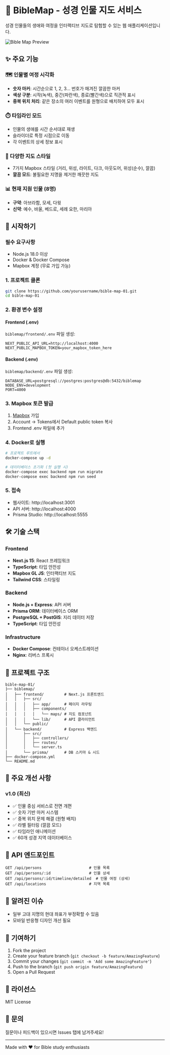 # 📖 BibleMap - 성경 인물 지도 서비스

성경 인물들의 생애와 여정을 인터랙티브 지도로 탐험할 수 있는 웹 애플리케이션입니다.

![Bible Map Preview](docs/preview.png)

## ✨ 주요 기능

### 🗺️ 인물별 여정 시각화
- **숫자 마커**: 시간순으로 1, 2, 3... 번호가 매겨진 깔끔한 마커
- **색상 구분**: 시작(녹색), 중간(파란색), 종료(빨간색)으로 직관적 표시
- **중복 위치 처리**: 같은 장소의 여러 이벤트를 원형으로 배치하여 모두 표시

### ⏱️ 타임라인 모드
- 인물의 생애를 시간 순서대로 재생
- 슬라이더로 특정 시점으로 이동
- 각 이벤트의 상세 정보 표시

### 🎨 다양한 지도 스타일
- 7가지 Mapbox 스타일 (거리, 위성, 라이트, 다크, 아웃도어, 위성(순수), 깔끔)
- **깔끔 모드**: 불필요한 지명을 제거한 깨끗한 지도

### 📊 현재 지원 인물 (8명)
- **구약**: 아브라함, 모세, 다윗
- **신약**: 예수, 바울, 베드로, 세례 요한, 마리아

## 🚀 시작하기

### 필수 요구사항
- Node.js 18.0 이상
- Docker & Docker Compose
- Mapbox 계정 (무료 가입 가능)

### 1. 프로젝트 클론
```bash
git clone https://github.com/yourusername/bible-map-01.git
cd bible-map-01
```

### 2. 환경 변수 설정

#### Frontend (.env)
`biblemap/frontend/.env` 파일 생성:
```env
NEXT_PUBLIC_API_URL=http://localhost:4000
NEXT_PUBLIC_MAPBOX_TOKEN=your_mapbox_token_here
```

#### Backend (.env)
`biblemap/backend/.env` 파일 생성:
```env
DATABASE_URL=postgresql://postgres:postgres@db:5432/biblemap
NODE_ENV=development
PORT=4000
```

### 3. Mapbox 토큰 발급
1. [Mapbox](https://www.mapbox.com/) 가입
2. Account → Tokens에서 Default public token 복사
3. Frontend .env 파일에 추가

### 4. Docker로 실행
```bash
# 프로젝트 루트에서
docker-compose up -d

# 데이터베이스 초기화 (첫 실행 시)
docker-compose exec backend npm run migrate
docker-compose exec backend npm run seed
```

### 5. 접속
- 웹사이트: http://localhost:3001
- API 서버: http://localhost:4000
- Prisma Studio: http://localhost:5555

## 🛠️ 기술 스택

### Frontend
- **Next.js 15**: React 프레임워크
- **TypeScript**: 타입 안전성
- **Mapbox GL JS**: 인터랙티브 지도
- **Tailwind CSS**: 스타일링

### Backend
- **Node.js + Express**: API 서버
- **Prisma ORM**: 데이터베이스 ORM
- **PostgreSQL + PostGIS**: 지리 데이터 저장
- **TypeScript**: 타입 안전성

### Infrastructure
- **Docker Compose**: 컨테이너 오케스트레이션
- **Nginx**: 리버스 프록시

## 📁 프로젝트 구조
```
bible-map-01/
├── biblemap/
│   ├── frontend/         # Next.js 프론트엔드
│   │   ├── src/
│   │   │   ├── app/      # 페이지 라우팅
│   │   │   ├── components/
│   │   │   │   └── maps/ # 지도 컴포넌트
│   │   │   └── lib/      # API 클라이언트
│   │   └── public/
│   └── backend/          # Express 백엔드
│       ├── src/
│       │   ├── controllers/
│       │   ├── routes/
│       │   └── server.ts
│       └── prisma/       # DB 스키마 & 시드
├── docker-compose.yml
└── README.md
```

## 🎯 주요 개선 사항

### v1.0 (최신)
- ✅ 인물 중심 서비스로 전면 개편
- ✅ 숫자 기반 마커 시스템
- ✅ 중복 위치 문제 해결 (원형 배치)
- ✅ 라벨 필터링 (깔끔 모드)
- ✅ 타임라인 애니메이션
- ✅ 60개 성경 지역 데이터베이스

## 📝 API 엔드포인트

```
GET /api/persons                     # 인물 목록
GET /api/persons/:id                 # 인물 상세
GET /api/persons/:id/timeline/detailed  # 인물 여정 (상세)
GET /api/locations                   # 지역 목록
```

## 🐛 알려진 이슈
- 일부 고대 지명의 현대 좌표가 부정확할 수 있음
- 모바일 반응형 디자인 개선 필요

## 🤝 기여하기
1. Fork the project
2. Create your feature branch (`git checkout -b feature/AmazingFeature`)
3. Commit your changes (`git commit -m 'Add some AmazingFeature'`)
4. Push to the branch (`git push origin feature/AmazingFeature`)
5. Open a Pull Request

## 📜 라이선스
MIT License

## 💬 문의
질문이나 피드백이 있으시면 Issues 탭에 남겨주세요!

---
Made with ❤️ for Bible study enthusiasts